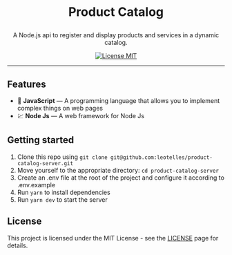 <h1 align="center">

Product Catalog

</h1>

<p align="center">A Node.js api to register and display products and services in a dynamic catalog.</p>

<p align="center">
  <a href="https://opensource.org/licenses/MIT">
    <img src="https://img.shields.io/badge/License-MIT-blue.svg" alt="License MIT">
  </a>
</p>

<hr />

## Features

- 📄 **JavaScript** — A programming language that allows you to implement complex things on web pages
- 💹 **Node Js** — A web framework for Node Js

## Getting started

1. Clone this repo using `git clone git@github.com:leotelles/product-catalog-server.git`
2. Move yourself to the appropriate directory: `cd product-catalog-server`<br />
3. Create an .env file at the root of the project and configure it according to .env.example
4. Run `yarn` to install dependencies<br />
5. Run `yarn dev` to start the server

## License

This project is licensed under the MIT License - see the [LICENSE](https://opensource.org/licenses/MIT) page for details.
